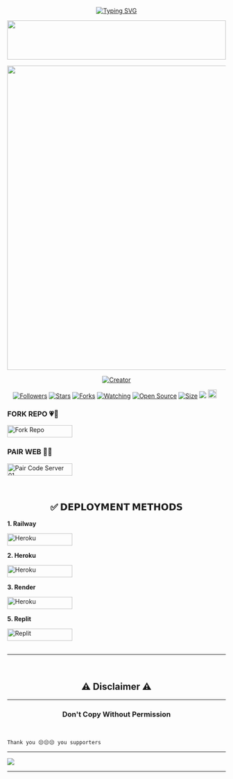 <div align="center">

 [![Typing SVG](https://readme-typing-svg.herokuapp.com?font=Rockstar-ExtraBold&color=F01&lines=ＱＵＥＥＮ+ＥＳＨＵ+ＭＤ+Ｖ1;ＭＵＬＴＩ+ＤＥＶＩＣＥ+ＷＨＡＴＳＡＰＰ+ＢＯT+;ＣＲＥＡＴＥ+BY+CYBER+DINU+ID)](https://git.io/typing-svg)
 
<img src="https://i.imgur.com/dBaSKWF.gif" height="90" width="100%">

<p align="center">
<a href="https://github.com/ESHAN-QUEEN-ESHU-MD/QUEEN-ESHU-MD-V1">
    <img src="https://i.ibb.co/dJPR3mss/4fee3389898c57cf.jpg"  width="700px">
</a> </p>
</div>
 
<p align="center">
<a href="#"><img title="Creator" src="https://img.shields.io/badge/Creator-ESHAN-blue.svg?style=for-the-badge&logo=github"></a>
</p>
<p align="center">
<a href="https://github.com/ESHAN-QUEEN-ESHU-MD/followers"><img title="Followers" src="https://img.shields.io/github/followers/ESHAN-QUEEN-ESHU-MD?color=red&style=flat-square"></a>
<a href="https://github.com/ESHAN-QUEEN-ESHU-MD/QUEEN-ESHU-MD-V1/stargazers/"><img title="Stars" src="https://img.shields.io/github/stars/ESHAN-QUEEN-ESHU-MD/QUEEN-ESHU-MD-V1?color=blue&style=flat-square"></a>
<a href="https://github.com/ESHAN-QUEEN-ESHU-MD/QUEEN-ESHU-MD-V1/network/members"><img title="Forks" src="https://img.shields.io/github/forks/ESHAN-QUEEN-ESHU-MD/QUEEN-ESHU-MD-V1?color=red&style=flat-square"></a>
<a href="https://github.com/ESHAN-QUEEN-ESHU-MD/QUEEN-ESHU-MD-V1/watchers"><img title="Watching" src="https://img.shields.io/github/watchers/ESHAN-QUEEN-ESHU-MD/QUEEN-ESHU-MD-V1?label=Watchers&color=blue&style=flat-square"></a>
<a href="https://github.com/ESHAN-QUEEN-ESHU-MD/QUEEN-ESHU-MD-V1"><img title="Open Source" src="https://img.shields.io/badge/Author-Eshu%20Bot%20Inc.-red?v=103"></a>
<a href="https://github.com/ESHAN-QUEEN-ESHU-MD/QUEEN-ESHU-MD-V1/"><img title="Size" src="https://img.shields.io/github/repo-size/ESHAN-QUEEN-ESHU-MD/QUEEN-ESHU-MD-V1?style=flat-square&color=green"></a>
<a href="https://hits.seeyoufarm.com"><img src="https://hits.seeyoufarm.com/api/count/incr/badge.svg?url=https%3A%2F%2Fgithub.com%2FESHAN-QUEEN-ESHU-MD%2FQUEEN-ESHU-MD-V1&count_bg=%2379C83D&title_bg=%23555555&icon=probot.svg&icon_color=%2300FF6D&title=hits&edge_flat=false"/></a>
<a href="https://github.com/QUEEN-ESHU-MD-V1/graphs/commit-activity"><img height="20" src="https://img.shields.io/badge/Maintained%3F-yes-green.svg"></a>&nbsp;&nbsp;
</p>

### FORK REPO 💗🦋
<p align="left">
  <a href='https://github.com/ESHAN-QUEEN-ESHU-MD/QUEEN-ESHU-MD-V1/fork' target="_blank">
    <img alt='Fork Repo' src='https://img.shields.io/badge/-Fork%20Repo-grey?style=for-the-badge&logo=github&logoColor=white' width=150 height=28/>
  </a>
</p>

### PAIR WEB 🦋💗
<p align="left">
  <a href='https://supun-md-v3-pair.onrender.com' target="_blank">
    <img alt='Pair Code Server 01' src='https://img.shields.io/badge/Get%20Pairing%20Code-darkpink?style=for-the-badge&logo=opencv&logoColor=black' width=150 height=28/>
  </a>
</p>

<br>

<h2 align="center">✅ 𝗗𝗘𝗣𝗟𝗢𝗬𝗠𝗘𝗡𝗧 𝗠𝗘𝗧𝗛𝗢𝗗𝗦</h2>

**1. Railway**

<p align="left">
<a href='https://railway.app/new' target="_blank"><img alt='Heroku' src='https://img.shields.io/badge/-railway deploy-purple?style=for-the-badge&logo=railway&logoColor=white'/< width=150 height=28/p></a>
   
**2. Heroku**
   
<p align="left">
<a href='https://dashboard.heroku.com/new?template=https://github.com/ESHAN-QUEEN-ESHU-MD/QUEEN-ESHU-MD-V1' target="_blank"><img alt='Heroku' src='https://img.shields.io/badge/-heroku ‎ deploy-blue?style=for-the-badge&logo=heroku&logoColor=white'/< width=150 height=28/p></a>
   
**3. Render**

<p align="left">
<a href='https://dashboard.render.com/web/new' target="_blank"><img alt='Heroku' src='https://img.shields.io/badge/-Render deploy-black?style=for-the-badge&logo=render&logoColor=white'/< width=150 height=28/p></a>

**5. Replit**

<p align="left">
<a href='https://replit.com/~' target="_blank"><img alt='Replit' src='https://img.shields.io/badge/-Replit Deploy-red?style=for-the-badge&logo=replit&logoColor=white'/< width=150 height=28/p></a> 
<br>
<br>

---

 <br>
<h2 align="center"> ⚠️ Disclaimer ⚠️
 </h2>
 
 ---

<h3 align="center"> Don't Copy Without Permission 
</h3>

<br>

```
Thank you 😒😒😒 you supporters
```
-----
<a><img src='https://i.imgur.com/LyHic3i.gif'/></a>

------

